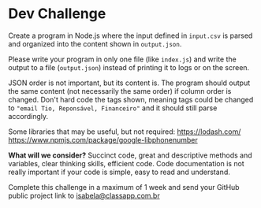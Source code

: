 Dev Challenge
=============

Create a program in Node.js where the input defined in `input.csv`
is parsed and organized into the content shown in `output.json`.

Please write your program in only one file (like `index.js`) and
write the output to a file (`output.json`) instead of printing it
to logs or on the screen.

JSON order is not important, but its content is. The program should output
the same content (not necessarily the same order) if column order is changed.
Don't hard code the tags shown, meaning tags could be changed to
`"email Tio, Reponsável, Financeiro"` and it should still parse accordingly.

Some libraries that may be useful, but not required:
https://lodash.com/
https://www.npmjs.com/package/google-libphonenumber

**What will we consider?** Succinct code, great and descriptive methods and
variables, clear thinking skills, efficient code.
Code documentation is not really important if your code is simple, easy to
read and understand.

Complete this challenge in a maximum of 1 week and send your GitHub public
project link to isabela@classapp.com.br